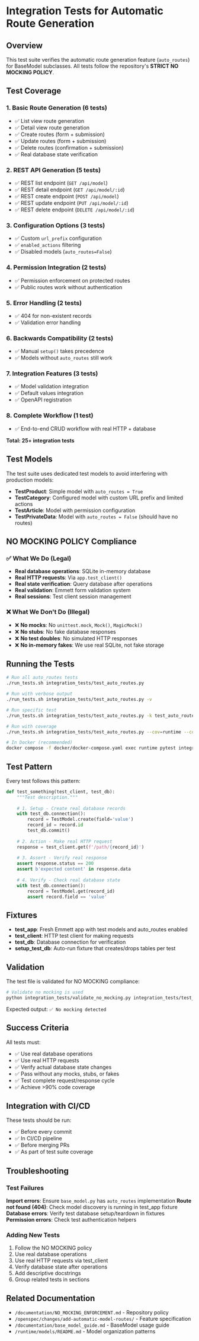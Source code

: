 # Integration Tests for Automatic Route Generation

## Overview

This test suite verifies the automatic route generation feature (`auto_routes`) for BaseModel subclasses. All tests follow the repository's **STRICT NO MOCKING POLICY**.

## Test Coverage

### 1. Basic Route Generation (6 tests)
- ✅ List view route generation
- ✅ Detail view route generation
- ✅ Create routes (form + submission)
- ✅ Update routes (form + submission)
- ✅ Delete routes (confirmation + submission)
- ✅ Real database state verification

### 2. REST API Generation (5 tests)
- ✅ REST list endpoint (`GET /api/model`)
- ✅ REST detail endpoint (`GET /api/model/:id`)
- ✅ REST create endpoint (`POST /api/model`)
- ✅ REST update endpoint (`PUT /api/model/:id`)
- ✅ REST delete endpoint (`DELETE /api/model/:id`)

### 3. Configuration Options (3 tests)
- ✅ Custom `url_prefix` configuration
- ✅ `enabled_actions` filtering
- ✅ Disabled models (`auto_routes=False`)

### 4. Permission Integration (2 tests)
- ✅ Permission enforcement on protected routes
- ✅ Public routes work without authentication

### 5. Error Handling (2 tests)
- ✅ 404 for non-existent records
- ✅ Validation error handling

### 6. Backwards Compatibility (2 tests)
- ✅ Manual `setup()` takes precedence
- ✅ Models without `auto_routes` still work

### 7. Integration Features (3 tests)
- ✅ Model validation integration
- ✅ Default values integration
- ✅ OpenAPI registration

### 8. Complete Workflow (1 test)
- ✅ End-to-end CRUD workflow with real HTTP + database

**Total: 25+ integration tests**

## Test Models

The test suite uses dedicated test models to avoid interfering with production models:

- **TestProduct**: Simple model with `auto_routes = True`
- **TestCategory**: Configured model with custom URL prefix and limited actions
- **TestArticle**: Model with permission configuration
- **TestPrivateData**: Model with `auto_routes = False` (should have no routes)

## NO MOCKING POLICY Compliance

### ✅ What We Do (Legal)
- **Real database operations**: SQLite in-memory database
- **Real HTTP requests**: Via `app.test_client()`
- **Real state verification**: Query database after operations
- **Real validation**: Emmett form validation system
- **Real sessions**: Test client session management

### ❌ What We Don't Do (Illegal)
- ❌ **No mocks**: No `unittest.mock`, `Mock()`, `MagicMock()`
- ❌ **No stubs**: No fake database responses
- ❌ **No test doubles**: No simulated HTTP responses
- ❌ **No in-memory fakes**: We use real SQLite, not fake storage

## Running the Tests

```bash
# Run all auto_routes tests
./run_tests.sh integration_tests/test_auto_routes.py

# Run with verbose output
./run_tests.sh integration_tests/test_auto_routes.py -v

# Run specific test
./run_tests.sh integration_tests/test_auto_routes.py -k test_auto_routes_generates_list_route

# Run with coverage
./run_tests.sh integration_tests/test_auto_routes.py --cov=runtime --cov-report=term-missing

# In Docker (recommended)
docker compose -f docker/docker-compose.yaml exec runtime pytest integration_tests/test_auto_routes.py -v
```

## Test Pattern

Every test follows this pattern:

```python
def test_something(test_client, test_db):
    """Test description."""
    
    # 1. Setup - Create real database records
    with test_db.connection():
        record = TestModel.create(field='value')
        record_id = record.id
        test_db.commit()
    
    # 2. Action - Make real HTTP request
    response = test_client.get(f'/path/{record_id}')
    
    # 3. Assert - Verify real response
    assert response.status == 200
    assert b'expected content' in response.data
    
    # 4. Verify - Check real database state
    with test_db.connection():
        record = TestModel.get(record_id)
        assert record.field == 'value'
```

## Fixtures

- **test_app**: Fresh Emmett app with test models and auto_routes enabled
- **test_client**: HTTP test client for making requests
- **test_db**: Database connection for verification
- **setup_test_db**: Auto-run fixture that creates/drops tables per test

## Validation

The test file is validated for NO MOCKING compliance:

```bash
# Validate no mocking is used
python integration_tests/validate_no_mocking.py integration_tests/test_auto_routes.py
```

Expected output: `✅ No mocking detected`

## Success Criteria

All tests must:
- ✅ Use real database operations
- ✅ Use real HTTP requests
- ✅ Verify actual database state changes
- ✅ Pass without any mocks, stubs, or fakes
- ✅ Test complete request/response cycle
- ✅ Achieve >90% code coverage

## Integration with CI/CD

These tests should be run:
- ✅ Before every commit
- ✅ In CI/CD pipeline
- ✅ Before merging PRs
- ✅ As part of test suite coverage

## Troubleshooting

### Test Failures

**Import errors**: Ensure `base_model.py` has `auto_routes` implementation
**Route not found (404)**: Check model discovery is running in test_app fixture
**Database errors**: Verify test database setup/teardown in fixtures
**Permission errors**: Check test authentication helpers

### Adding New Tests

1. Follow the NO MOCKING policy
2. Use real database operations
3. Use real HTTP requests via test_client
4. Verify database state after operations
5. Add descriptive docstrings
6. Group related tests in sections

## Related Documentation

- `/documentation/NO_MOCKING_ENFORCEMENT.md` - Repository policy
- `/openspec/changes/add-automatic-model-routes/` - Feature specification
- `/documentation/base_model_guide.md` - BaseModel usage guide
- `/runtime/models/README.md` - Model organization patterns

